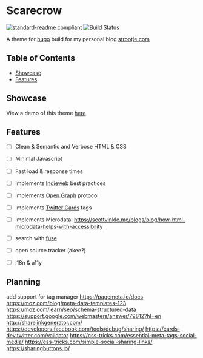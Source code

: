 # Scarecrow
[![standard-readme compliant](https://img.shields.io/badge/readme%20style-standard-brightgreen.svg?style=flat-square)](https://github.com/RichardLitt/standard-readme)
[![Build Status](https://travis-ci.org/strootje/hugo-scarecrow-theme.svg?branch=master)](https://travis-ci.org/strootje/hugo-scarecrow-theme)

A theme for [hugo][hugo] build for my personal blog [strootje.com][myblog]


## Table of Contents
* [Showcase](#Showcase)
* [Features](#Features)


## Showcase
View a demo of this theme [here][demopage]


## Features
- [ ] Clean & Semantic and Verbose HTML & CSS
- [ ] Minimal Javascript
- [ ] Fast load & response times
- [ ] Implements [Indieweb][indieweb] best practices
- [ ] Implements [Open Graph][opgme] protocol
- [ ] Implements [Twitter Cards][twittercard] tags
- [ ] Implements Microdata: https://scottvinkle.me/blogs/blog/how-html-microdata-helps-with-accessibility
- [ ] search with [fuse](https://fusejs.io/)
- [ ] open source tracker (akee?)
- [ ] i18n & a11y


## Planning
add support for tag manager
https://pagemeta.io/docs
https://moz.com/blog/meta-data-templates-123
https://moz.com/learn/seo/schema-structured-data
https://support.google.com/webmasters/answer/79812?hl=en
http://sharelinkgenerator.com/
https://developers.facebook.com/tools/debug/sharing/
https://cards-dev.twitter.com/validator
https://css-tricks.com/essential-meta-tags-social-media/
https://css-tricks.com/simple-social-sharing-links/
https://sharingbuttons.io/



[hugo]: https://gohugo.io/
[myblog]: https://strootje.com/
[demopage]: https://strootje.github.io/hugo-scarecrow-theme/
[opgme]: https://ogp.me/
[twittercard]: https://developer.twitter.com/en/docs/tweets/optimize-with-cards/overview/abouts-cards
[indieweb]: https://indieweb.org/

